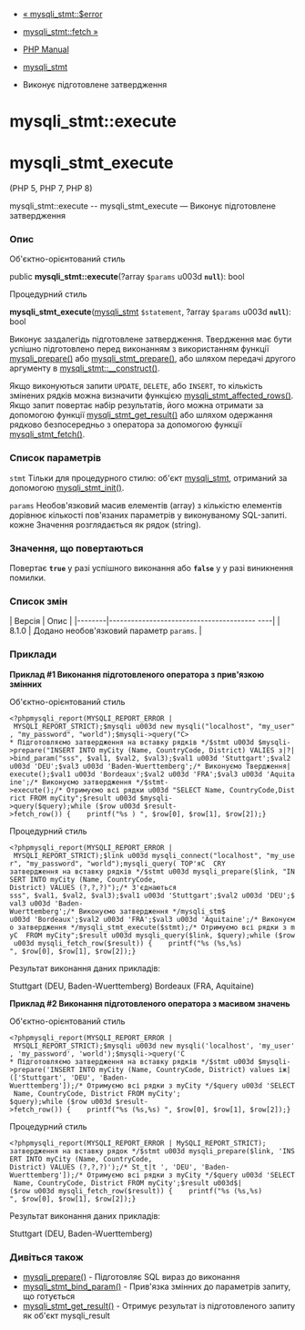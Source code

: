 - [« mysqli_stmt::$error](mysqli-stmt.error.md)
- [mysqli_stmt::fetch »](mysqli-stmt.fetch.md)

- [PHP Manual](index.md)
- [mysqli_stmt](class.mysqli-stmt.md)
- Виконує підготовлене затвердження

# mysqli_stmt::execute

# mysqli_stmt_execute

(PHP 5, PHP 7, PHP 8)

mysqli_stmt::execute -- mysqli_stmt_execute — Виконує підготовлене
затвердження

### Опис

Об'єктно-орієнтований стиль

public **mysqli_stmt::execute**(?array `$params` u003d **`null`**): bool

Процедурний стиль

**mysqli_stmt_execute**([mysqli_stmt](class.mysqli-stmt.md)
`$statement`, ?array `$params` u003d **`null`**): bool

Виконує заздалегідь підготовлене затвердження. Твердження має бути
успішно підготовлено перед виконанням з використанням функції
[mysqli_prepare()](mysqli.prepare.md) або
[mysqli_stmt_prepare()](mysqli-stmt.prepare.md), або шляхом передачі
другого аргументу в
[mysqli_stmt::\_\_construct()](mysqli-stmt.construct.md).

Якщо виконуються запити `UPDATE`, `DELETE`, або `INSERT`, то кількість
змінених рядків можна визначити функцією
[mysqli_stmt_affected_rows()](mysqli-stmt.affected-rows.md). Якщо
запит повертає набір результатів, його можна отримати за допомогою
функції [mysqli_stmt_get_result()](mysqli-stmt.get-result.md) або
шляхом одержання рядково безпосередньо з оператора за допомогою функції
[mysqli_stmt_fetch()](mysqli-stmt.fetch.md).

### Список параметрів

`stmt`
Тільки для процедурного стилю: об'єкт
[mysqli_stmt](class.mysqli-stmt.md), отриманий за допомогою
[mysqli_stmt_init()](mysqli.stmt-init.md).

`params`
Необов'язковий масив елементів (array) з кількістю елементів дорівнює
кількості пов'язаних параметрів у виконуваному SQL-запиті. кожне
Значення розглядається як рядок (string).

### Значення, що повертаються

Повертає **`true`** у разі успішного виконання або **`false`** у
у разі виникнення помилки.

### Список змін

| Версія | Опис |
|--------|---------------------------------------- ----|
| 8.1.0 | Додано необов'язковий параметр `params`. |

### Приклади

**Приклад #1 Виконання підготовленого оператора з прив'язкою
змінних**

Об'єктно-орієнтований стиль

` <?phpmysqli_report(MYSQLI_REPORT_ERROR | MYSQLI_REPORT_STRICT);$mysqli u003d new mysqli("localhost", "my_user", "my_password", "world");$mysqli->query("C> * Підготовляємо затвердження на вставку рядків */$stmt u003d $mysqli->prepare("INSERT INTO myCity (Name, CountryCode, District) VALIES з|?| >bind_param("sss", $val1, $val2, $val3);$val1 u003d 'Stuttgart';$val2 u003d 'DEU';$val3 u003d 'Baden-Wuerttemberg';/* Виконуємо Твердження| execute();$val1 u003d 'Bordeaux';$val2 u003d 'FRA';$val3 u003d 'Aquitaine';/* Виконуємо затвердження */$stmt->execute();/* Отримуємо всі рядки u003d "SELECT Name, CountryCode,District FROM myCity";$result u003d $mysqli->query($query);while ($row u003d $result->fetch_row()) {    printf("%s )
", $row[0], $row[1], $row[2]);} `

Процедурний стиль

` <?phpmysqli_report(MYSQLI_REPORT_ERROR | MYSQLI_REPORT_STRICT);$link u003d mysqli_connect("localhost", "my_user", "my_password", "world");mysqli_query( ТОР'яC  CRY затвердження на вставку рядків */$stmt u003d mysqli_prepare($link, "INSERT INTO myCity (Name, CountryCode, District) VALUES (?,?,?)");/* З'єднаються sss", $val1, $val2, $val3);$val1 u003d 'Stuttgart';$val2 u003d 'DEU';$val3 u003d 'Baden-Wuerttemberg';/* Виконуємо затвердження */mysqli_stm$ u003d 'Bordeaux';$val2 u003d 'FRA';$val3 u003d 'Aquitaine';/* Виконуємо затвердження */mysqli_stmt_execute($stmt);/* Отримуємо всі рядки з myC  FROM myCity";$result u003d mysqli_query($link, $query);while ($row u003d mysqli_fetch_row($result)) {    printf("%s (%s,%s)
", $row[0], $row[1], $row[2]);} `

Результат виконання даних прикладів:

Stuttgart (DEU, Baden-Wuerttemberg)
Bordeaux (FRA, Aquitaine)

**Приклад #2 Виконання підготовленого оператора з масивом значень**

Об'єктно-орієнтований стиль

` <?phpmysqli_report(MYSQLI_REPORT_ERROR | MYSQLI_REPORT_STRICT);$mysqli u003d new mysqli('localhost', 'my_user', 'my_password', 'world');$mysqli->query('C * Підготовляємо затвердження на вставку рядків */$stmt u003d $mysqli->prepare('INSERT INTO myCity (Name, CountryCode, District) values іж| (['Stuttgart', 'DEU', 'Baden-Wuerttemberg']);/* Отримуємо всі рядки з myCity */$query u003d 'SELECT Name, CountryCode, District FROM myCity'; $query);while ($row u003d $result->fetch_row()) {    printf("%s (%s,%s)
", $row[0], $row[1], $row[2]);} `

Процедурний стиль

`<?phpmysqli_report(MYSQLI_REPORT_ERROR | MySQLI_REPORT_STRICT); затвердження на вставку рядок */$stmt u003d mysqli_prepare($link, 'INSERT INTO myCity (Name, CountryCode, District) VALUES (?,?,?)');/* St_t|t ', 'DEU', 'Baden-Wuerttemberg']);/* Отримуємо всі рядки з myCity */$query u003d 'SELECT Name, CountryCode, District FROM myCity';$result u003d$| ($row u003d mysqli_fetch_row($result)) {    printf("%s (%s,%s)
", $row[0], $row[1], $row[2]);} `

Результат виконання даних прикладів:

Stuttgart (DEU, Baden-Wuerttemberg)

### Дивіться також

- [mysqli_prepare()](mysqli.prepare.md) - Підготовляє SQL
вираз до виконання
- [mysqli_stmt_bind_param()](mysqli-stmt.bind-param.md) - Прив'язка
змінних до параметрів запиту, що готується
- [mysqli_stmt_get_result()](mysqli-stmt.get-result.md) - Отримує
результат із підготовленого запиту як об'єкт mysqli_result
